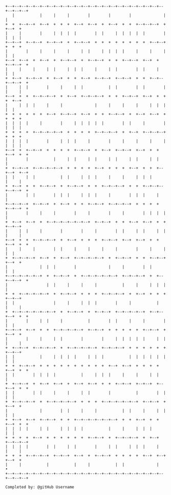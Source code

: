 
    +--+--+--+--+--+--+--+--+--+--+--+--+--+--+--+--+--+--+--+--+--+--+--+--+--+--+
       |           |     |     |        |        |        |              |        |
    +  +  +--+--+  +--+  +  +  +  +--+  +--+  +  +--+  +  +  +--+--+--+  +  +--+  +
    |     |        |     |  |  |  |        |  |     |  |  |  |  |        |  |  |  |
    +--+--+  +--+--+  +--+--+  +  +--+--+  +  +  +  +  +  +  +  +  +--+--+  +  +  +
    |        |     |     |     |     |  |     |  |  |  |     |     |     |     |  |
    +--+  +--+  +  +--+  +  +--+--+  +  +--+--+  +  +  +--+--+  +--+  +  +--+--+  +
    |     |     |     |  |     |  |  |     |     |  |        |  |     |        |  |
    +  +--+  +--+--+  +  +--+  +  +  +--+  +--+--+  +--+--+  +  +  +--+--+--+--+  +
    |     |  |        |     |     |  |           |  |        |  |        |  |     |
    +--+  +  +  +--+--+--+  +  +--+  +--+--+--+  +  +  +--+--+  +--+  +  +  +  +--+
    |     |  |  |     |     |              |     |     |     |     |  |  |     |  |
    +  +  +  +  +  +  +--+  +--+--+  +--+  +  +  +--+--+  +  +--+  +--+  +  +  +  +
    |  |  |  |     |        |     |  |  |  |  |        |  |     |        |  |  |  |
    +  +  +  +  +--+--+--+--+  +  +  +  +  +--+--+--+  +  +--+  +--+--+--+  +  +  +
    |  |  |  |        |     |  |  |     |        |     |     |     |     |  |  |  |
    +--+  +  +--+--+  +  +  +  +  +--+--+  +  +--+  +--+--+  +--+  +  +  +--+  +  +
    |        |           |     |  |     |  |     |  |     |  |     |  |           |
    +  +--+--+  +--+--+--+--+  +  +  +  +  +--+  +  +  +  +--+  +  +  +--+--+  +--+
    |  |     |  |           |  |     |  |  |     |     |     |  |  |        |     |
    +  +--+  +  +  +--+--+  +  +--+--+  +  +  +--+--+--+  +  +  +--+--+--+--+--+  +
    |        |  |        |  |  |     |  |  |     |        |  |  |     |           |
    +--+--+--+  +--+--+  +  +--+  +  +  +--+--+  +--+--+--+  +  +  +  +  +--+--+  +
    |        |     |     |        |     |        |     |        |  |  |  |        |
    +  +--+  +--+  +  +--+--+--+--+--+--+  +--+--+  +  +  +--+  +--+  +  +  +--+--+
    |     |  |     |        |        |     |        |  |     |  |     |  |  |     |
    +--+  +  +  +--+--+--+  +  +--+  +  +  +  +--+--+  +--+  +--+  +  +  +--+  +  +
    |     |     |        |  |     |     |     |     |        |     |     |     |  |
    +  +--+--+--+  +--+  +  +--+  +--+--+--+--+  +  +--+--+  +  +  +--+--+  +--+  +
    |              |  |  |        |              |     |        |  |           |  |
    +--+--+--+--+--+  +  +--+--+  +  +--+--+--+--+--+  +--+--+--+  +  +--+--+--+  +
    |                 |  |     |     |     |           |     |     |  |  |        |
    +  +  +--+--+--+--+  +  +--+--+  +  +  +  +--+--+--+  +  +--+  +  +  +  +--+--+
    |  |                 |     |     |  |  |        |     |           |     |     |
    +  +--+--+--+--+--+--+  +  +--+--+  +  +--+--+  +--+--+--+--+  +--+--+--+  +  +
    |        |     |  |     |           |        |  |     |     |        |     |  |
    +--+--+  +--+  +  +  +--+--+--+--+  +--+--+  +  +  +  +  +  +--+--+  +  +--+  +
    |        |     |     |  |        |        |     |  |  |  |  |     |  |  |     |
    +  +--+--+  +--+--+--+  +  +--+--+--+--+  +--+--+--+  +  +  +  +  +  +  +--+--+
    |  |           |     |  |  |  |     |  |  |           |  |  |  |  |  |     |  |
    +  +  +--+--+  +  +  +  +  +  +  +  +  +  +  +--+  +--+  +  +  +  +  +--+  +  +
    |  |        |  |  |  |           |     |  |  |     |     |     |  |           |
    +  +--+--+  +  +--+  +--+  +  +--+  +--+  +  +  +--+--+  +--+--+  +--+--+  +  +
    |  |        |  |     |     |     |  |        |           |        |  |     |  |
    +  +--+--+--+  +  +--+--+--+--+  +  +  +  +--+--+--+--+--+  +--+--+  +  +--+  +
    |              |        |  |     |     |           |  |     |     |  |     |  |
    +  +--+  +--+  +--+--+  +  +  +--+--+--+--+--+--+  +  +  +--+  +  +  +--+  +  +
    |  |  |  |     |  |     |  |  |  |           |     |     |  |  |           |  |
    +  +  +  +  +--+  +  +  +  +  +  +  +--+--+  +  +--+--+--+  +  +--+  +--+--+--+
    |  |  |  |        |  |     |  |        |     |  |     |  |  |     |     |     |
    +  +  +  +--+--+--+  +--+--+  +--+  +  +--+--+  +  +  +  +  +--+  +--+  +--+  +
    |     |           |           |     |           |  |              |           •
    +--+--+--+--+--+--+--+--+--+--+--+--+--+--+--+--+--+--+--+--+--+--+--+--+--+--+

    Completed by: @gitHub Username